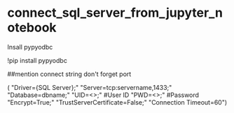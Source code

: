 # connect_sql_server_from_jupyter_notebook

Insall pypyodbc 

!pip install pypyodbc

##mention connect string  don't forget port

(
            "Driver={SQL Server};"
            "Server=tcp:servername,1433;"
            "Database=dbname;"
            "UID=<>;" #User ID
            "PWD=<>;" #Password
            "Encrypt=True;"
            "TrustServerCertificate=False;"
            "Connection Timeout=60")

